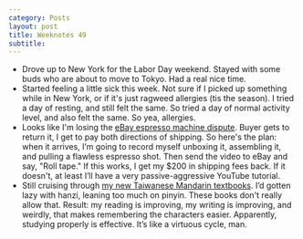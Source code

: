 ```yaml
---
category: Posts
layout: post
title: Weeknotes 49
subtitle:
---
```

- Drove up to New York for the Labor Day weekend. Stayed with some buds who are
  about to move to Tokyo. Had a real nice time.
- Started feeling a little sick this week. Not sure if I picked up something
while in New York, or if it's just ragweed allergies (tis the season). I tried a
day of resting, and still felt the same. So tried a day of normal activity level, and
also felt the same. So yea, allergies.
- Looks like I'm losing the [eBay espresso machine dispute](/posts/2025/08/31/weeknotes-48#espresso-dispute). Buyer gets to return
it, I get to pay both directions of shipping. So here's the plan: when it
arrives, I’m going to record myself unboxing it, assembling it, and pulling a
flawless espresso shot. Then send the video to eBay and say, "Roll tape." If
this works, I get my $200 in shipping fees back. If it doesn't, at least I’ll
have a very passive-aggressive YouTube tutorial.
- Still cruising through [my new Taiwanese Mandarin textbooks](/posts/2025/08/31/weeknotes-48#taiwan-textbooks). I’d gotten lazy
with hanzi, leaning too much on pinyin. These books don't really allow that.
Result: my reading is improving, my writing is improving, and weirdly, that
makes remembering the characters easier. Apparently, studying properly is
effective. It’s like a virtuous cycle, man.
